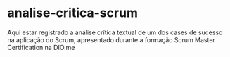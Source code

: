 # analise-critica-scrum
Aqui estar registrado a análise crítica textual de um dos cases de sucesso na aplicação do Scrum, apresentado durante a formação Scrum Master Certification na DIO.me
